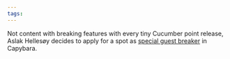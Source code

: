 ```yaml
---
tags: 
---
```


Not content with breaking features with every tiny Cucumber point release, Aslak Hellesøy decides to apply for a spot as [special guest breaker](http://github.com/jnicklas/capybara/commit/bb6051078a4ac645f607fd0003b8280f33e8c353) in Capybara.
